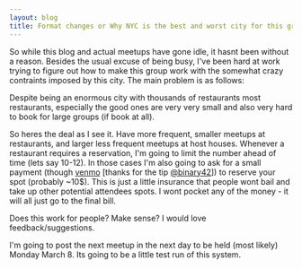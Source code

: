 ```yaml
---
layout: blog
title: Format changes or Why NYC is the best and worst city for this group
---
```


So while this blog and actual meetups have gone idle, it hasnt been without a reason. Besides the usual excuse of being busy, I've been hard at work trying to figure out how to make this group work with the somewhat crazy contraints imposed by this city. The main problem is as follows:

  Despite being an enormous city with thousands of restaurants most restaurants, especially the good ones are very very small and also very hard to book for large groups (if book at all).
  
So heres the deal as I see it. Have more frequent, smaller meetups at restaurants, and larger less frequent meetups at host houses. Whenever a restaurant requires a reservation, I'm going to limit the number ahead of time (lets say 10-12). In those cases I'm also going to ask for a small payment (though [venmo](http://venmo.com) [thanks for the tip [@binary42](http://twitter.com/binary42)]) to reserve your spot (probably ~10$). This is just a little insurance that people wont bail and take up other potential attendees spots. I wont pocket any of the money - it will all just go to the final bill.

Does this work for people? Make sense? I would love feedback/suggestions. 

I'm going to post the next meetup in the next day to be held (most likely) Monday March 8. Its going to be a little test run of this system.



